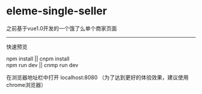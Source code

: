 # eleme-single-seller
之前基于vue1.0开发的一个饿了么单个商家页面

***
快速预览

npm install || cnpm install    
npm run dev || cnmp run dev

在浏览器地址栏中打开 localhost:8080 （为了达到更好的体验效果，建议使用chrome浏览器）
